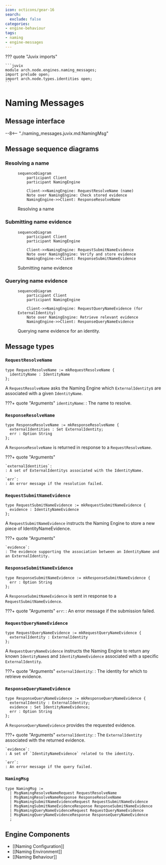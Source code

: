 ```yaml
---
icon: octicons/gear-16
search:
  exclude: false
categories:
- engine-behaviour
tags:
- naming
- engine-messages
---
```


??? quote "Juvix imports"

    ```juvix
    module arch.node.engines.naming_messages;
    import prelude open;
    import arch.node.types.identities open;
    ```

# Naming Messages

## Message interface

--8<-- "./naming_messages.juvix.md:NamingMsg"

## Message sequence diagrams

### Resolving a name

<!-- --8<-- [start:message-sequence-diagram-name-resolution] -->
<figure markdown="span">

```mermaid
sequenceDiagram
    participant Client
    participant NamingEngine

    Client->>NamingEngine: RequestResolveName (name)
    Note over NamingEngine: Check stored evidence
    NamingEngine->>Client: ResponseResolveName
```

<figcaption markdown="span">
Resolving a name
</figcaption>
</figure>
<!-- --8<-- [end:message-sequence-diagram-name-resolution] -->

### Submitting name evidence

<!-- --8<-- [start:message-sequence-diagram-submit] -->
<figure markdown="span">

```mermaid
sequenceDiagram
    participant Client
    participant NamingEngine

    Client->>NamingEngine: RequestSubmitNameEvidence
    Note over NamingEngine: Verify and store evidence
    NamingEngine->>Client: ResponseSubmitNameEvidence
```

<figcaption markdown="span">
Submitting name evidence
</figcaption>
</figure>
<!-- --8<-- [end:message-sequence-diagram-submit] -->

### Querying name evidence

<!-- --8<-- [start:message-sequence-diagram-query] -->
<figure markdown="span">

```mermaid
sequenceDiagram
    participant Client
    participant NamingEngine

    Client->>NamingEngine: RequestQueryNameEvidence (for ExternalIdentity)
    Note over NamingEngine: Retrieve relevant evidence
    NamingEngine->>Client: ResponseQueryNameEvidence
```

<figcaption markdown="span">
Querying name evidence for an identity.
</figcaption>
</figure>
<!-- --8<-- [end:message-sequence-diagram-query] -->

## Message types

### `RequestResolveName`

```juvix
type RequestResolveName := mkRequestResolveName {
  identityName : IdentityName
};
```

A `RequestResolveName` asks the Naming Engine which `ExternalIdentity`s are
associated with a given `IdentityName`.

???+ quote "Arguments"
    `identityName`:
    : The name to resolve.

### `ResponseResolveName`

```juvix
type ResponseResolveName := mkResponseResolveName {
  externalIdentities : Set ExternalIdentity;
  err : Option String
};
```

A `ResponseResolveName` is returned in response to a `RequestResolveName`.

???+ quote "Arguments"

    `externalIdentities`:
    : A set of ExternalIdentitys associated with the IdentityName.

    `err`:
    : An error message if the resolution failed.

### `RequestSubmitNameEvidence`

```juvix
type RequestSubmitNameEvidence := mkRequestSubmitNameEvidence {
  evidence : IdentityNameEvidence
};
```

A `RequestSubmitNameEvidence` instructs the Naming Engine to store a new piece
of IdentityNameEvidence.

???+ quote "Arguments"

    `evidence`:
    : The evidence supporting the association between an IdentityName and an ExternalIdentity.

### `ResponseSubmitNameEvidence`

```juvix
type ResponseSubmitNameEvidence := mkResponseSubmitNameEvidence {
  err : Option String
};
```

A `ResponseSubmitNameEvidence` is sent in response to a `RequestSubmitNameEvidence`.

???+ quote "Arguments"
    `err`:
    : An error message if the submission failed.

### `RequestQueryNameEvidence`

```juvix
type RequestQueryNameEvidence := mkRequestQueryNameEvidence {
  externalIdentity : ExternalIdentity
};
```

A `RequestQueryNameEvidence` instructs the Naming Engine to return any known
`IdentityName`s and `IdentityNameEvidence` associated with a specific
`ExternalIdentity`.

???+ quote "Arguments"
    `externalIdentity`:
    : The identity for which to retrieve evidence.

### `ResponseQueryNameEvidence`

```juvix
type ResponseQueryNameEvidence := mkResponseQueryNameEvidence {
  externalIdentity : ExternalIdentity;
  evidence : Set IdentityNameEvidence;
  err : Option String
};
```

A `ResponseQueryNameEvidence` provides the requested evidence.

???+ quote "Arguments"
    `externalIdentity`:
    : The `ExternalIdentity` associated with the returned evidence.

    `evidence`:
    : A set of `IdentityNameEvidence` related to the identity.

    `err`:
    : An error message if the query failed.

### `NamingMsg`

<!-- --8<-- [start:NamingMsg] -->
```juvix
type NamingMsg :=
  | MsgNamingResolveNameRequest RequestResolveName
  | MsgNamingResolveNameResponse ResponseResolveName
  | MsgNamingSubmitNameEvidenceRequest RequestSubmitNameEvidence
  | MsgNamingSubmitNameEvidenceResponse ResponseSubmitNameEvidence
  | MsgNamingQueryNameEvidenceRequest RequestQueryNameEvidence
  | MsgNamingQueryNameEvidenceResponse ResponseQueryNameEvidence
  ;
```
<!-- --8<-- [end:NamingMsg] -->

## Engine Components

- [[Naming Configuration]]
- [[Naming Environment]]
- [[Naming Behaviour]]
